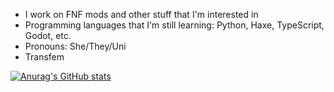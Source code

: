 - I work on FNF mods and other stuff that I'm interested in
- Programming languages that I'm still learning: Python, Haxe, TypeScript, Godot, etc.
- Pronouns: She/They/Uni
- Transfem

[![Anurag's GitHub stats](https://github-readme-stats.vercel.app/api?username=Kaidbox&theme=radical)](https://github.com/anuraghazra/github-readme-stats)
